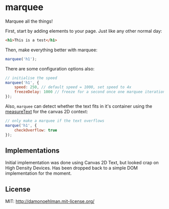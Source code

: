 # marquee

Marquee all the things!  

First, start by adding elements to your page.  Just like any other normal day:

```html
<h1>This is a test</h1>
```

Then, make everything better with marquee:

```js
marquee('h1');
```

There are some configuration options also:

```js
// initialise the speed
marquee('h1', { 
    speed: 250, // default speed = 1000, set speed to 4x
    freezeDelay: 1000 // freeze for a second once one marquee iteration is complete
});
```

Also, `marquee` can detect whether the text fits in it's container using the [measureText](http://www.w3.org/TR/2dcontext/#dom-context-2d-measuretext) for the canvas 2D context:

```js
// only make a marquee if the text overflows
marque('h1', {
    checkOverflow: true
});
```

## Implementations

Initial implementation was done using Canvas 2D Text, but looked crap on High Density Devices. Has been dropped back to a simple DOM implementation for the moment.

## License

MIT: <http://damonoehlman.mit-license.org/>
